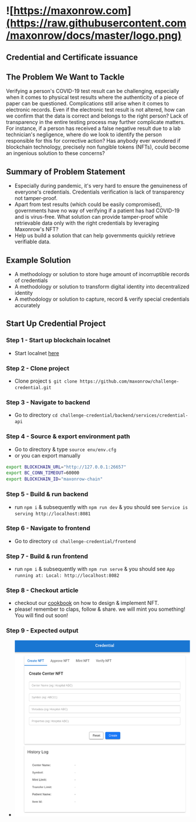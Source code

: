 # ![https://maxonrow.com](https://raw.githubusercontent.com/maxonrow/docs/master/logo.png)

## Credential and Certificate issuance

## The Problem We Want to Tackle

Verifying a person's COVID-19 test result can be challenging, especially when it comes to physical test results where the authenticity of a piece of paper can be questioned. Complications still arise when it comes to electronic records. Even if the electronic test result is not altered, how can we confirm that the data is correct and belongs to the right person? Lack of transparency in the entire testing process may further complicate matters. For instance, if a person has received a false negative result due to a lab technician's negligence, where do we look to identify the person responsible for this for corrective action? Has anybody ever wondered if blockchain technology, precisely non fungible tokens (NFTs), could become an ingenious solution to these concerns?

## Summary of Problem Statement

- Especially during pandemic, it's very hard to ensure the genuineness of everyone's credentials. Credentials verification is lack of transparency not tamper-proof.
- Apart from test results (which could be easily compromised), governments have no way of verifying if a patient has had COVID-19 and is virus-free. What solution can provide tamper-proof while retrievable data only with the right credentials by leveraging Maxonrow's NFT? 
- Help us build a solution that can help governments quickly retrieve verifiable data.

## Example Solution

- A methodology or solution to store huge amount of incorruptible records of credentials
- A methodology or solution to transform digital identity into decentralized identity
- A methodology or solution to capture, record & verify special credentials accurately

## Start Up Credential Project

### Step 1 - Start up blockchain localnet

- Start localnet [here](https://github.com/maxonrow/maxathon/tree/master/blockchain-starter-kit)

### Step 2 - Clone project

- Clone project `$ git clone https://github.com/maxonrow/challenge-credential.git`

### Step 3 - Navigate to backend

- Go to directory `cd challenge-credential/backend/services/credential-api`

### Step 4 - Source & export environment path

- Go to directory & type `source env/env.cfg` 
- or you can export manually 
```bash
export BLOCKCHAIN_URL="http://127.0.0.1:26657"
export BC_CONN_TIMEOUT=60000
export BLOCKCHAIN_ID="maxonrow-chain"
```

### Step 5 - Build & run backend

- run `npm i` & subsequently with `npm run dev` & you should see `Service is serving http://localhost:8081`

### Step 6 - Navigate to frontend

- Go to directory `cd challenge-credential/frontend`

### Step 7 - Build & run frontend

- run `npm i` & subsequently with `npm run serve` & you should see `App running at: Local: http://localhost:8082`

### Step 8 - Checkout article

- checkout our [cookbook](https://medium.com/maxonrow/maxathon-challenge-2-credential-and-certificate-issuance-d7729ce59aaf) on how to design & implement NFT.
- please! remember to claps, follow & share. we will mint you something! You will find out soon!

### Step 9 - Expected output

- ![screenshot](frontend/credentials.png)
